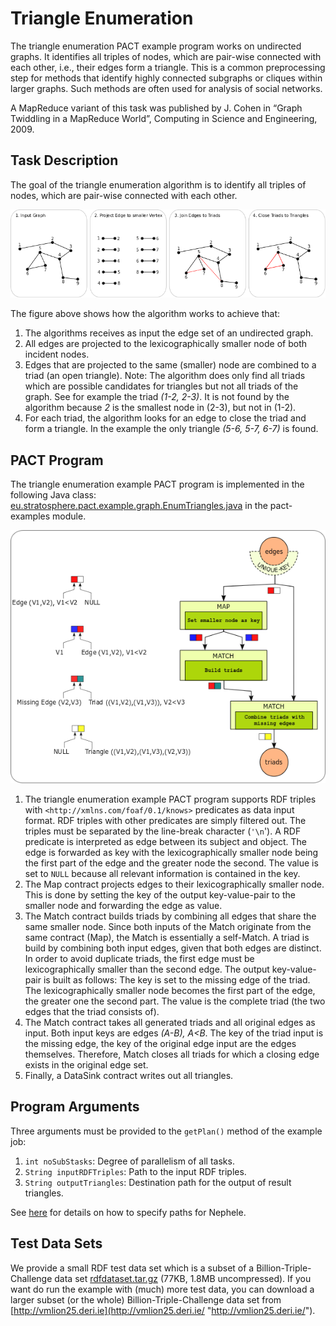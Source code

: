 Triangle Enumeration
====================

The triangle enumeration PACT example program works on undirected
graphs. It identifies all triples of nodes, which are pair-wise
connected with each other, i.e., their edges form a triangle. This is a
common preprocessing step for methods that identify highly connected
subgraphs or cliques within larger graphs. Such methods are often used
for analysis of social networks.   

A MapReduce variant of this task was published by J. Cohen in “Graph
Twiddling in a MapReduce World”, Computing in Science and Engineering,
2009.

Task Description
----------------

The goal of the triangle enumeration algorithm is to identify all
triples of nodes, which are pair-wise connected with each other.   

[![](media/wiki/triangleenum_taskdescription.png)](media/wiki/triangleenum_taskdescription.png "triangleenum_taskdescription.png")

The figure above shows how the algorithm works to achieve that:

1.  The algorithms receives as input the edge set of an undirected
    graph.
2.  All edges are projected to the lexicographically smaller node of
    both incident nodes.
3.  Edges that are projected to the same (smaller) node are combined to
    a triad (an open triangle). Note: The algorithm does only find all
    triads which are possible candidates for triangles but not all
    triads of the graph. See for example the triad *(1-2, 2-3)*. It is
    not found by the algorithm because *2* is the smallest node in
    (2-3), but not in (1-2).
4.  For each triad, the algorithm looks for an edge to close the triad
    and form a triangle. In the example the only triangle *(5-6, 5-7,
    6-7)* is found.

PACT Program
------------

The triangle enumeration example PACT program is implemented in the
following Java class:
[eu.stratosphere.pact.example.graph.EnumTriangles.java](https://github.com/dimalabs/ozone/blob/master/pact/pact-examples/src/main/java/eu/stratosphere/pact/example/graph/EnumTriangles.java "https://github.com/dimalabs/ozone/blob/master/pact/pact-examples/src/main/java/eu/stratosphere/pact/example/graph/EnumTriangles.java")
in the pact-examples module.

[![](media/wiki/triangleenum_pactprogram.png)](media/wiki/triangleenum_pactprogram.png "triangleenum_pactprogram.png")

1.  The triangle enumeration example PACT program supports RDF triples
    with `<http://xmlns.com/foaf/0.1/knows>` predicates as data input
    format. RDF triples with other predicates are simply filtered out.
    The triples must be separated by the line-break character (`'\n`').
    A RDF predicate is interpreted as edge between its subject and
    object. The edge is forwarded as key with the lexicographically
    smaller node being the first part of the edge and the greater node
    the second. The value is set to `NULL` because all relevant
    information is contained in the key.
2.  The Map contract projects edges to their lexicographically smaller
    node. This is done by setting the key of the output key-value-pair
    to the smaller node and forwarding the edge as value.
3.  The Match contract builds triads by combining all edges that share
    the same smaller node. Since both inputs of the Match originate from
    the same contract (Map), the Match is essentially a self-Match. A
    triad is build by combining both input edges, given that both edges
    are distinct. In order to avoid duplicate triads, the first edge
    must be lexicographically smaller than the second edge. The output
    key-value-pair is built as follows: The key is set to the missing
    edge of the triad. The lexicographically smaller node becomes the
    first part of the edge, the greater one the second part. The value
    is the complete triad (the two edges that the triad consists of).
4.  The Match contract takes all generated triads and all original edges
    as input. Both input keys are edges *(A-B), A\<B*. The key of the
    triad input is the missing edge, the key of the original edge input
    are the edges themselves. Therefore, Match closes all triads for
    which a closing edge exists in the original edge set.
5.  Finally, a DataSink contract writes out all triangles.

Program Arguments
-----------------

Three arguments must be provided to the `getPlan()` method of the
example job:

1.  `int noSubStasks`: Degree of parallelism of all tasks.
2.  `String inputRDFTriples`: Path to the input RDF triples.
3.  `String outputTriangles`: Destination path for the output of result
    triangles.

See
[here](executepactprogram "executepactprogram")
for details on how to specify paths for Nephele.

Test Data Sets
--------------

We provide a small RDF test data set which is a subset of a
Billion-Triple-Challenge data set
[rdfdataset.tar.gz](media/wiki/rdfdataset.tar.gz "wiki:rdfdataset.tar.gz")
(77KB, 1.8MB uncompressed). If you want do run the example with (much)
more test data, you can download a larger subset (or the whole)
Billion-Triple-Challenge data set from
[http://vmlion25.deri.ie](http://vmlion25.deri.ie/ "http://vmlion25.deri.ie/").
